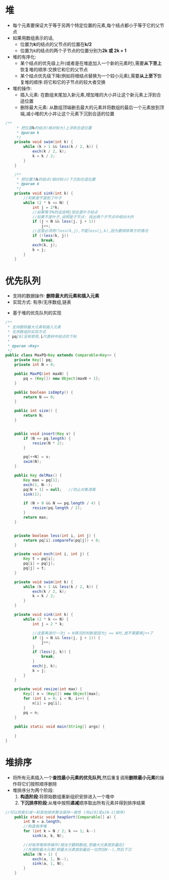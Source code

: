 # 堆

* 每个元素要保证大于等于另两个特定位置的元素,每个结点都小于等于它的父节点
* 如果用数组表示的话,
    * 位置为**k**的结点的父节点的位置在**k/2**
    * 位置为k的结点的两个子节点的位置分别为**2k 或 2k + 1**
* 堆的有序化:
    * 某个结点的优先级上升(或者是在堆底加入一个新的元素时),需要**从下至上**恢复堆的顺序:交换它和它的父节点
    * 某个结点优先级下降(例如将根结点替换为一个较小元素),需要**从上至下**恢复堆的顺序:将它和它的子节点的较大者交换
* 堆的操作:
    * 插入元素: 在数组末尾加入新元素,增加堆的大小并让这个新元素上浮到合适位置
    * 删除最大元素: 从数组顶端删去最大的元素并将数组的最后一个元素放到顶端,减小堆的大小并让这个元素下沉到合适的位置

```java
/**
     * 把位置k的结点(相对较大)上浮到合适位置
     * @param k
     */
    private void swim(int k) {
        while (k > 1 && less(k / 2, k)) {
            exch(k / 2, k);
            k = k / 2;
        }
    }

    /**
     * 把位置为k的结点(相对较小)下沉到合适位置
     * @param k
     */
    private void sink(int k) {
        //判断是不是到了叶子
        while (2 * k <= N) {
            int j = 2*k;
            //如果等于N的话说明j现在是叶子结点
            //如果不是叶子,说明是子节点: 找出两个子节点中相对大的
            if (j < N && less(j, j + 1)) 
                j++;
            //这里必须用!less(k,j),不能less(j,k),因为要排除等于的情况
            if (!less(k, j)) 
                break;
            exch(k, j);
            k = j;
        }
    }
```

# 优先队列

- 支持的数据操作: **删除最大的元素和插入元素**
- 实现方式: 有序/无序数组,链表


* 基于堆的优先队列的实现

```java
/**
 * 支持删除最大元素和插入元素
 * 无序数组的实现方式
 * pq[0]没有使用,i代表树中结点的下标
 *
 * @param <Key>
 */
public class MaxPQ<Key extends Comparable<Key>> {
    private Key[] pq;
    private int N = 0;

    public MaxPQ(int maxN) {
        pq = (Key[]) new Object[maxN + 1];
    }

    public boolean isEmpty() {
        return N == 0;
    }

    public int size() {
        return N;
    }


    public void insert(Key v) {
        if (N == pq.length) {
            resize(N * 2);
        }

        pq[++N] = v;
        swim(N);
    }

    public Key delMax() {
        Key max = pq[1];
        exch(1, N--);
        pq[N + 1] = null;   //防止对象游离
        sink(1);

        if (N > 0 && N == pq.length / 4) {
            resize(pq.length / 2);
        }
        return max;
    }


    private boolean less(int i, int j) {
        return pq[i].compareTo(pq[j]) < 0;
    }

    private void exch(int i, int j) {
        Key t = pq[i];
        pq[i] = pq[j];
        pq[j] = t;
    }

    private void swim(int k) {
        while (k > 1 && less(k / 2, k)) {
            exch(k / 2, k);
            k = k / 2;
        }
    }

    private void sink(int k) {
        while (2 * k <= N) {
            int j = 2 * k;

            //这里再进行一次j < N情况的判断是因为j == N时,就不需要再j++了
            if (j < N && less(j, j + 1)) {
                j++;
            }
            if (less(j, k)) {
                break;
            }
            exch(j, k);
            k = j;
        }
    }

    private void resize(int max) {
        Key[] n = (Key[]) new Object[max];
        for (int i = 0; i < N; i++) {
            n[i] = pq[i];
        }
        pq = n;
    }
    
    public static void main(String[] args) {
        
    }
}

```

# 堆排序

* 将所有元素插入一个**查找最小元素的优先队列**,然后重复调用**删除最小元素**的操作将它们按照顺序删除
* 堆排序分为两个阶段:
    1.  **构造阶段**:将原始数组重新组织安排进入一个堆中
    2.  **下沉排序阶段**:从堆中按照**递减**顺序取出所有元素并得到排序结果

```java
//可以将索引减一和其他排序算法保持一致性 (将a[0]至a[N-1]排序)
    public static void heapSort(Comparable[] a) {
        int N = a.length;
        //构造有序堆
        for (int k = N / 2; k >= 1; k--)
            sink(a, k, N);

        //对有序堆排序操作(相当于翻转数组,把最大元素放到最后)
        //先摘除最大元素(把最大元素放到最后一位然后N--),然后下沉
        while (N > 1) {
            exch(a, 1, N--);
            sink(a, 1, N);
        }
    }

```